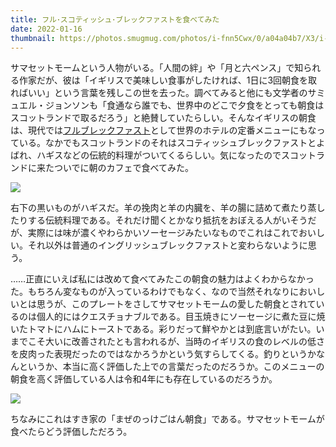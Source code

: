 ```yaml
---
title: フル･スコティッシュ･ブレックファストを食べてみた
date: 2022-01-16
thumbnail: https://photos.smugmug.com/photos/i-fnn5Cwx/0/a04a04b7/X3/i-fnn5Cwx-X3.jpg
---
```


サマセットモームという人物がいる。「人間の絆」や「月と六ペンス」で知られる作家だが、彼は「イギリスで美味しい食事がしたければ、1日に3回朝食を取ればいい」という言葉を残しこの世を去った。調べてみると他にも文学者のサミュエル・ジョンソンも「食通なら誰でも、世界中のどこで夕食をとっても朝食はスコットランドで取るだろう」と絶賛していたらしい。そんなイギリスの朝食は、現代では[フルブレックファスト](https://ja.wikipedia.org/wiki/%E3%83%95%E3%83%AB%E3%83%BB%E3%83%96%E3%83%AC%E3%83%83%E3%82%AF%E3%83%95%E3%82%A1%E3%82%B9%E3%83%88)として世界のホテルの定番メニューにもなっている。なかでもスコットランドのそれはスコティッシュブレックファストとよばれ、ハギスなどの伝統的料理がついてくるらしい。気になったのでスコットランドに来たついでに朝のカフェで食べてみた。

![](https://photos.smugmug.com/photos/i-fnn5Cwx/0/a04a04b7/X3/i-fnn5Cwx-X3.jpg)

右下の黒いものがハギスだ。羊の挽肉と羊の内臓を、羊の腸に詰めて煮たり蒸したりする伝統料理である。それだけ聞くとかなり抵抗をおぼえる人がいそうだが、実際には味が濃くやわらかいソーセージみたいなものでこれはこれでおいしい。それ以外は普通のイングリッシュブレックファストと変わらないように思う。

……正直にいえば私には改めて食べてみたこの朝食の魅力はよくわからなかった。もちろん変なものが入っているわけでもなく、なので当然それなりにおいしいとは思うが、このプレートをさしてサマセットモームの愛した朝食とされているのは個人的にはクエスチョナブルである。目玉焼きにソーセージに煮た豆に焼いたトマトにハムにトーストである。彩りだって鮮やかとは到底言いがたい。いまでこそ大いに改善されたとも言われるが、当時のイギリスの食のレベルの低さを皮肉った表現だったのではなかろうかという気すらしてくる。釣りというかなんというか、本当に高く評価した上での言葉だったのだろうか。このメニューの朝食を高く評価している人は令和4年にも存在しているのだろうか。

![](https://photos.smugmug.com/photos/i-4sBBWMg/0/3ce0e9fe/X3/i-4sBBWMg-X3.jpg)

ちなみにこれはすき家の「まぜのっけごはん朝食」である。サマセットモームが食べたらどう評価しただろう。

